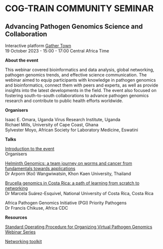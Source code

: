 # COG-TRAIN COMMUNITY SEMINAR 

## Advancing Pathogen Genomics Science and Collaboration

Interactive platform [Gather Town](https://www.gather.town/)                  
19 October 2023 - 15:00 - 17:00 Central Africa Time

**About the event**

This webinar covered bioinformatics and data analysis, global networking, pathogen genomics trends, and effective science communication. The webinar aimed to equip participants with knowledge in pathogen genomics and bioinformatics, connect them with peers and experts, as well as provide insights into the latest developments in the field. The event also focused on fostering south-to-south collaborations to advance pathogen genomics research and contribute to public health efforts worldwide.

**Organisers**

Isaac E. Omara, Uganda Virus Research Institute, Uganda            
Richael Mills, University of Cape Coast, Ghana                               
Sylvester Moyo, African Society for Laboratory Medicine, Eswatini

**Talks**

[Introduction to the event](assets/Webinar_Intro.pdf)                     
Organisers

[Helminth Genomics: a team journey on worms and cancer from fundamentals towards applications](assets/Koi.pdf)                   
Dr Arporn (Koi) Wangwiwatsin, Khon Kaen University, Thailand

[Brucella genomics in Costa Rica: a path of learning from scratch to networking](assets/MarcelaEsquivel.pdf)                      
Dr Marcela Suárez-Esquivel, National University of Costa Rica, Costa Rica

Africa Pathogen Genomics Initiative (PGI) Priority Pathogens                    
Dr Francis Chikuse, Africa CDC

**Resources**

[Standard Operating Procedure for Organizing Virtual Pathogen Genomics Webinar Series](assets/SOP_Webinar.pdf)

[Networking toolkit](assets/Webinar_toolkit.xlsx)



